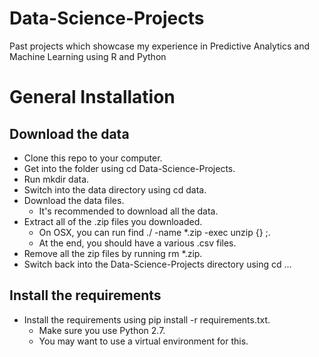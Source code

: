 # Data-Science-Projects
Past projects which showcase my experience in Predictive Analytics and Machine Learning using R and Python

# General Installation
## Download the data

- Clone this repo to your computer.
- Get into the folder using cd Data-Science-Projects.
- Run mkdir data.
- Switch into the data directory using cd data.
- Download the data files.
  - It's recommended to download all the data.
- Extract all of the .zip files you downloaded.
  - On OSX, you can run find ./ -name \*.zip -exec unzip {} \;.
  - At the end, you should have a various .csv files.
- Remove all the zip files by running rm *.zip.
- Switch back into the Data-Science-Projects directory using cd ...

## Install the requirements

- Install the requirements using pip install -r requirements.txt.
  - Make sure you use Python 2.7.
  - You may want to use a virtual environment for this.
